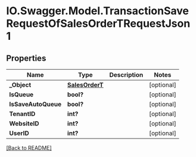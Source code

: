 # IO.Swagger.Model.TransactionSaveRequestOfSalesOrderTRequestJson1
## Properties

Name | Type | Description | Notes
------------ | ------------- | ------------- | -------------
**_Object** | [**SalesOrderT**](SalesOrderT.md) |  | [optional] 
**IsQueue** | **bool?** |  | [optional] 
**IsSaveAutoQueue** | **bool?** |  | [optional] 
**TenantID** | **int?** |  | [optional] 
**WebsiteID** | **int?** |  | [optional] 
**UserID** | **int?** |  | [optional] 

 [[Back to README]](../README.md)

